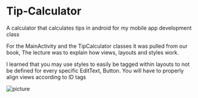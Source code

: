 # Tip-Calculator
A calculator that calculates tips in android for my mobile app development class

For the MainActivity and the TipCalculator classes it was pulled from our book,
The lecture was to explain how views, layouts and styles work.

I learned that you may use styles to easily be tagged within layouts to not be defined for every specific EditText, Button.
You will have to properly align views according to ID tags

![picture](https://user-images.githubusercontent.com/16909616/34856684-56fd9396-f6fb-11e7-9435-e0e4cd878f0c.png)
